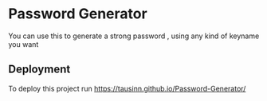 
# Password Generator 

You can use this to generate a strong password , using any kind of keyname you want


## Deployment

To deploy this project run
https://tausinn.github.io/Password-Generator/


